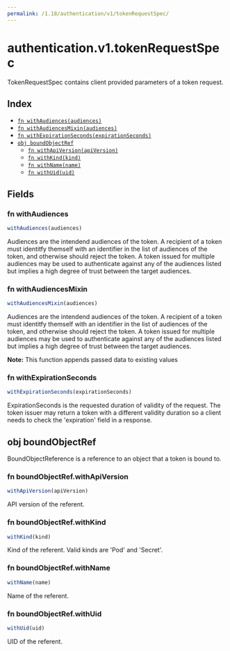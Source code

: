 ```yaml
---
permalink: /1.18/authentication/v1/tokenRequestSpec/
---
```


# authentication.v1.tokenRequestSpec

TokenRequestSpec contains client provided parameters of a token request.

## Index

* [`fn withAudiences(audiences)`](#fn-withaudiences)
* [`fn withAudiencesMixin(audiences)`](#fn-withaudiencesmixin)
* [`fn withExpirationSeconds(expirationSeconds)`](#fn-withexpirationseconds)
* [`obj boundObjectRef`](#obj-boundobjectref)
  * [`fn withApiVersion(apiVersion)`](#fn-boundobjectrefwithapiversion)
  * [`fn withKind(kind)`](#fn-boundobjectrefwithkind)
  * [`fn withName(name)`](#fn-boundobjectrefwithname)
  * [`fn withUid(uid)`](#fn-boundobjectrefwithuid)

## Fields

### fn withAudiences

```ts
withAudiences(audiences)
```

Audiences are the intendend audiences of the token. A recipient of a token must identitfy themself with an identifier in the list of audiences of the token, and otherwise should reject the token. A token issued for multiple audiences may be used to authenticate against any of the audiences listed but implies a high degree of trust between the target audiences.

### fn withAudiencesMixin

```ts
withAudiencesMixin(audiences)
```

Audiences are the intendend audiences of the token. A recipient of a token must identitfy themself with an identifier in the list of audiences of the token, and otherwise should reject the token. A token issued for multiple audiences may be used to authenticate against any of the audiences listed but implies a high degree of trust between the target audiences.

**Note:** This function appends passed data to existing values

### fn withExpirationSeconds

```ts
withExpirationSeconds(expirationSeconds)
```

ExpirationSeconds is the requested duration of validity of the request. The token issuer may return a token with a different validity duration so a client needs to check the 'expiration' field in a response.

## obj boundObjectRef

BoundObjectReference is a reference to an object that a token is bound to.

### fn boundObjectRef.withApiVersion

```ts
withApiVersion(apiVersion)
```

API version of the referent.

### fn boundObjectRef.withKind

```ts
withKind(kind)
```

Kind of the referent. Valid kinds are 'Pod' and 'Secret'.

### fn boundObjectRef.withName

```ts
withName(name)
```

Name of the referent.

### fn boundObjectRef.withUid

```ts
withUid(uid)
```

UID of the referent.